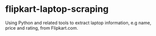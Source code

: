 # flipkart-laptop-scraping
Using Python and related tools to extract laptop information, e.g name, price and rating, from Flipkart.com.
